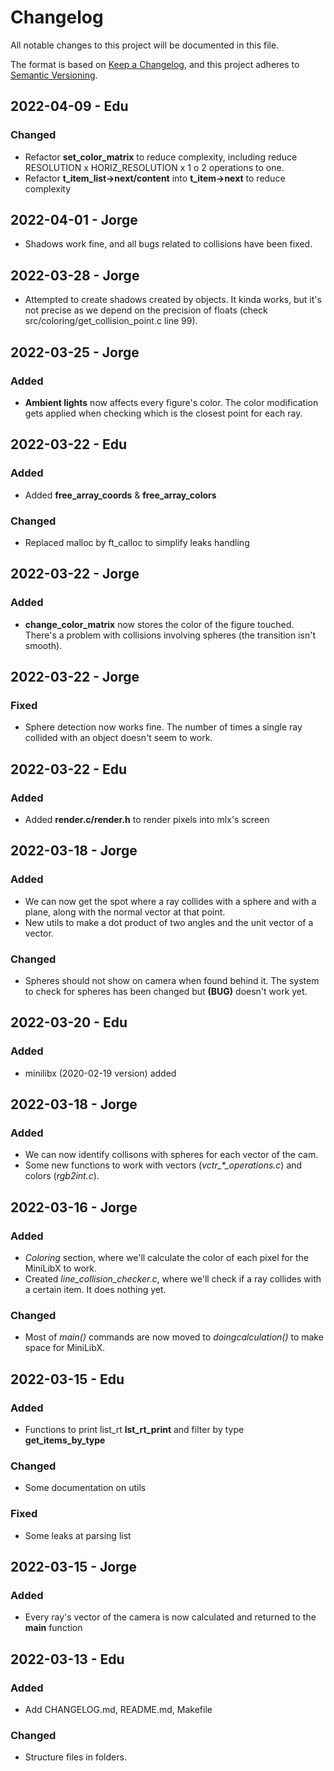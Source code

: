 # Changelog

All notable changes to this project will be documented in this file.

The format is based on [Keep a Changelog](https://keepachangelog.com/en/1.0.0/),
and this project adheres to [Semantic Versioning](https://semver.org/spec/v2.0.0.html).

## 2022-04-09 - Edu
### Changed
- Refactor **set_color_matrix** to reduce complexity, including reduce RESOLUTION x HORIZ_RESOLUTION x 1 o 2 operations to one.
- Refactor **t_item_list->next/content** into **t_item->next** to reduce complexity
## 2022-04-01 - Jorge
- Shadows work fine, and all bugs related to collisions have been fixed.
## 2022-03-28 - Jorge
- Attempted to create shadows created by objects. It kinda works, but it's not precise as we depend on the precision of floats (check src/coloring/get_collision_point.c line 99).

## 2022-03-25 - Jorge
### Added
- **Ambient lights** now affects every figure's color. The color modification gets applied when checking which is the closest point for each ray.

## 2022-03-22 - Edu
### Added
- Added **free_array_coords** & **free_array_colors**
### Changed
- Replaced malloc by ft_calloc to simplify leaks handling

## 2022-03-22 - Jorge
### Added
- **change_color_matrix** now stores the color of the figure touched. There's a problem with collisions involving spheres (the transition isn't smooth).
## 2022-03-22 - Jorge
### Fixed
- Sphere detection now works fine. The number of times a single ray collided with an object doesn't seem to work.

## 2022-03-22 - Edu
### Added
- Added **render.c/render.h** to render pixels into mlx's screen

## 2022-03-18 - Jorge
### Added
- We can now get the spot where a ray collides with a sphere and with a plane, along with the normal vector at that point.
- New utils to make a dot product of two angles and the unit vector of a vector.
### Changed
- Spheres should not show on camera when found behind it. The system to check for spheres has been changed but **(BUG)** doesn't work yet.

## 2022-03-20 - Edu
### Added
- minilibx (2020-02-19 version) added

## 2022-03-18 - Jorge
### Added
- We can now identify collisons with spheres for each vector of the cam.
- Some new functions to work with vectors (*vctr_\*_operations.c*) and colors (*rgb2int.c*).

## 2022-03-16 - Jorge
### Added
- *Coloring* section, where we'll calculate the color of each pixel for the MiniLibX to work.
- Created *line_collision_checker.c*, where we'll check if a ray collides with a certain item. It does nothing yet.
### Changed
- Most of *main()* commands are now moved to *doingcalculation()* to make space for MiniLibX.

## 2022-03-15 - Edu
### Added
- Functions to print list_rt **lst_rt_print** and filter by type **get_items_by_type**
### Changed
- Some documentation on utils
### Fixed
- Some leaks at parsing list

## 2022-03-15 - Jorge
### Added
- Every ray's vector of the camera is now calculated and returned to the **main** function

## 2022-03-13 - Edu
### Added
- Add CHANGELOG.md, README.md, Makefile
### Changed
- Structure files in folders.

